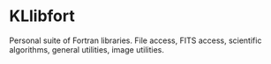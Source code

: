 KLlibfort
=========

Personal suite of Fortran libraries. File access, FITS access, scientific algorithms, general utilities, image utilities.